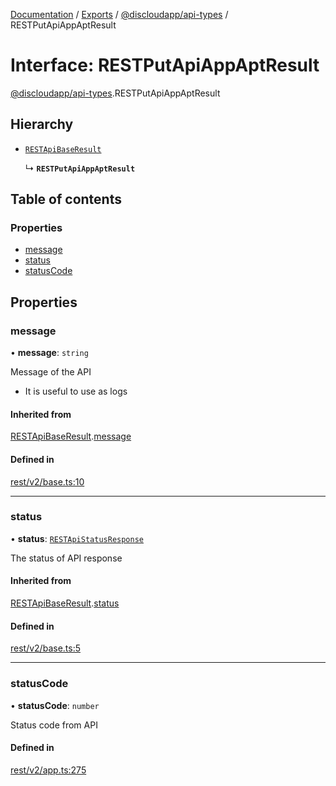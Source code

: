 [Documentation](../README.md) / [Exports](../modules.md) / [@discloudapp/api-types](../modules/discloudapp_api_types.md) / RESTPutApiAppAptResult

# Interface: RESTPutApiAppAptResult

[@discloudapp/api-types](../modules/discloudapp_api_types.md).RESTPutApiAppAptResult

## Hierarchy

- [`RESTApiBaseResult`](discloudapp_api_types.RESTApiBaseResult.md)

  ↳ **`RESTPutApiAppAptResult`**

## Table of contents

### Properties

- [message](discloudapp_api_types.RESTPutApiAppAptResult.md#message)
- [status](discloudapp_api_types.RESTPutApiAppAptResult.md#status)
- [statusCode](discloudapp_api_types.RESTPutApiAppAptResult.md#statuscode)

## Properties

### message

• **message**: `string`

Message of the API
- It is useful to use as logs

#### Inherited from

[RESTApiBaseResult](discloudapp_api_types.RESTApiBaseResult.md).[message](discloudapp_api_types.RESTApiBaseResult.md#message)

#### Defined in

[rest/v2/base.ts:10](https://github.com/discloud/discloud.app/blob/78281f4/packages/api-types/rest/v2/base.ts#L10)

___

### status

• **status**: [`RESTApiStatusResponse`](../modules/discloudapp_api_types.md#restapistatusresponse)

The status of API response

#### Inherited from

[RESTApiBaseResult](discloudapp_api_types.RESTApiBaseResult.md).[status](discloudapp_api_types.RESTApiBaseResult.md#status)

#### Defined in

[rest/v2/base.ts:5](https://github.com/discloud/discloud.app/blob/78281f4/packages/api-types/rest/v2/base.ts#L5)

___

### statusCode

• **statusCode**: `number`

Status code from API

#### Defined in

[rest/v2/app.ts:275](https://github.com/discloud/discloud.app/blob/78281f4/packages/api-types/rest/v2/app.ts#L275)
